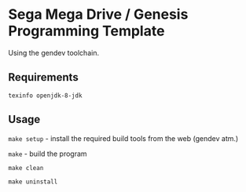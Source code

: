 # Sega Mega Drive / Genesis Programming Template
Using the gendev toolchain.

## Requirements
`texinfo openjdk-8-jdk`

## Usage
`make setup` - install the required build tools from the web (gendev atm.)

`make` - build the program

`make clean`

`make uninstall`
